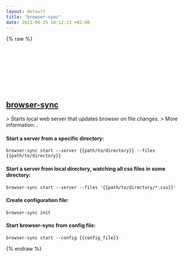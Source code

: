 ```yaml
---
layout: default
title: "browser-sync"
date: 2021-06-25 18:12:13 +02:00
---
```

{% raw %}
<h2 id="browser-sync">
  <a href="/en/common/browser-sync.html">browser-sync</a> <a href="#browser-sync"><svg class="icon">
    <use href="/assets/images/unicode_sprite.svg#link" />
  </svg></a>
</h2>
> Starts local web server that updates browser on file changes.
> More information: <https://browsersync.io/docs/command-line>.

#### Start a server from a specific directory:
```shell
browser-sync start --server {{path/to/directory}} --files {{path/to/directory}}
```
#### Start a server from local directory, watching all css files in some directory:
```shell
browser-sync start --server --files '{{path/to/directory/*.css}}'
```
#### Create configuration file:
```shell
browser-sync init
```
#### Start browser-sync from config file:
```shell
browser-sync start --config {{config_file}}
```
{% endraw %}